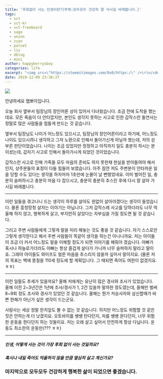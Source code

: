 ```yaml
---
title: '후회없이 사는 인생이란?[부제:모두모두 건강히 잘 사시길 바래봅니다.]'
tags:
  - sct
  - sct-kr
  - sct-freeboard
  - sago
  - union
  - zzan
  - palnet
  - liv
  - dblog
  - mini
author: happyberrysboy
categories: life
excerpt: "<img src=\"https://steemitimages.com/0x0/https:/\" />\r\n/cdn.steemitimages.com/DQmeVyCnkva2SjkjT5mk9XPo2BJzbK7szFE1pDqqAHrSBsC/WHALE_TITLE_COLORED_LOW.jpg)  안녕하세요 햅뽀이입니다.  오늘 회사 옆부서 팀장님의 장인어른 상이 있어서 다녀왔습니다. 조금 전에 도착을 했는데요. 모든 죽음이 다 안타깝지만, 본인도 생각지 못하는 사고로 인....."
date: 2019-12-09 23:36:27
---
```


![](https://steemitimages.com/0x0/https://cdn.steemitimages.com/DQmeVyCnkva2SjkjT5mk9XPo2BJzbK7szFE1pDqqAHrSBsC/WHALE_TITLE_COLORED_LOW.jpg)

안녕하세요 햅뽀이입니다.

오늘 회사 옆부서 팀장님의 장인어른 상이 있어서 다녀왔습니다. 조금 전에 도착을 했는데요. 모든 죽음이 다 안타깝지만, 본인도 생각지 못하는 사고로 인한 갑작스런 돌연사는 정말로 많은 사람들을 힘들게 만드는 것 같습니다. 

옆부서 팀장님도 나이가 어느정도 있으시고, 팀장님의 장인어른이라고 하기에, 어느정도 나이도 있으시려니 생각하고 그저 노환으로 인해서 돌아가신게 아닐까 했는데, 저의 섣부른 판단이었습니다. 나이는 조금 있었지만 정정하고 아직까지 일도 충분히 하시는 분이셨는데, 갑자기 사고로 인해서 돌아가시게 되었던 것이었습니다. 

갑작스런 사고로 인해 가족들 모두 마음의 준비도 하지 못한채 현실을 받아들여야 해서인지, 상주분들의 표정이 다들 힘들어 보였습니다. 아주 잠깐 저도 주변분이 안타까운 일을 당할 수도 있다는 생각을 하자마자 1초만에 눈물이 날 뻔했었네요. 이미 벌어진 일, 충분히 슬퍼하시고 충분히 마음 다 잡으시고, 충분히 충분히 추스린 후에 다시 잘 살아 가시길 바래봅니다.


___

이런 일들을 겪고나니 드는 생각이 하루를 살아도 원없이 살아야겠다는 생각이 들었습니다. 물론 흥청망청 살자는 이야기는 아닙니다. 그저 갑작스레 사고를 당하더라도 너무 억울해 하지 않고, 행복하게 살고, 부지런히 살았다는 자부심을 가질 정도면 될 것 같습니다. 

그리고 주변 사람들에게 그렇게 말을 미리 해놓는 것도 좋을 것 같습니다. 자기 스스로만 그렇게 생각한다고 해서 주변 사람들이 똑같이 생각을 하는건 아니니까요. 저는 아이들이 조금 더 커서 어느정도 말을 이해할 정도가 되면 이야기를 해줘야 겠습니다. 아빠가 혹시나 하늘로가더라도 아빠는 항상 즐겁게 살다가 가니까 너무 슬퍼하지 말라고 말이죠. 그래야 아이들도 와이프도 얼른 마음을 추스리지 않을까 싶어서 말이지요. (물론 저의 목표는 벽에  똥칠을 110세 정도에 할 계획입니다. 그 때되면 죽어도 여한이 없겠지요. ㅎㅎ)

___

이런 일들도 추세가 있을까요?  올해 저에게는 유난히 많은 경사와 조사가 있었습니다. 올해 이전 2~3년간은 1년에 조사/경사가 1, 2건 있을까 말까한 정도였는데, 올해만 벌써 8~9회 정도 조사와 경사가 있었던 것 같습니다. 올해는 뭔가 저승사자와 삼신할매가 바쁜 한해가 아닌가 싶은 생각이 드는군요.

사람사는 세상 정말 한치앞도 볼 수 없는 것 같습니다. 하지만 어느정도 위험할 것 같은 짓은 안하는게 더 낫겠지요. 오토바이를 쌩쌩 탄다던지, 차를 쌩쌩 몬다던지, 너무 위험한 운동을 한다던지 하는 것들이요. 저는 오래 살고 싶어서 안전하게 항상 다닙니다. 운동도 최소한의 운동만(??? ㅎㅎ)

___

##### **인생**, 어떻게 사는 것이 가장 후회 없이 사는 것일까요?
##### 혹시나 내일 죽어도 억울하지 않을 만큼 열심히 살고 계신가요?

### 마지막으로 모두모두 건강하게 행복한 삶이 되었으면 좋겠습니다.